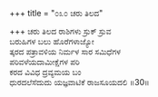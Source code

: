 +++
title = "೦೩೦ ಚರು ತಿಲದ"

+++
ಚರು ತಿಲದ ರಾಶಿಗಳು ಸ್ರುಕ್ ಸ್ರುವ   
ಬರುಹಿಗಳ ಬಲು ಹೊರೆಗಳಾಜ್ಯೋ  
ತ್ಕರದ ಪತ್ರಾವಳಿಯ ನಿರ್ಮಳ  ಸಾರ ಸಮಿಧೆಗಳ  
ಪರಿವಳೆಯದಾಮೀಕ್ಷೆಗಳ ಪರಿ  
ಕರದ ವಿವಿಧ ದ್ರವ್ಯಮಯ ಬಂ  
ಧುರದಲೆಸೆದುದು ಯಜ್ಞವಾಟಿಕೆ ರಾಜಸೂಯದಲಿ     ॥30॥